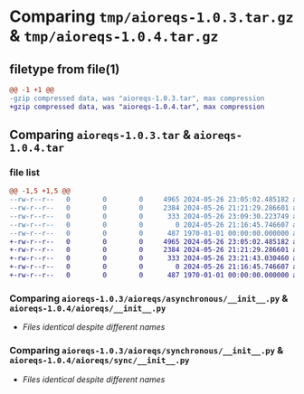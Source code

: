 # Comparing `tmp/aioreqs-1.0.3.tar.gz` & `tmp/aioreqs-1.0.4.tar.gz`

## filetype from file(1)

```diff
@@ -1 +1 @@
-gzip compressed data, was "aioreqs-1.0.3.tar", max compression
+gzip compressed data, was "aioreqs-1.0.4.tar", max compression
```

## Comparing `aioreqs-1.0.3.tar` & `aioreqs-1.0.4.tar`

### file list

```diff
@@ -1,5 +1,5 @@
--rw-r--r--   0        0        0     4965 2024-05-26 23:05:02.485182 aioreqs-1.0.3/aioreqs/asynchronous/__init__.py
--rw-r--r--   0        0        0     2384 2024-05-26 21:21:29.286601 aioreqs-1.0.3/aioreqs/synchronous/__init__.py
--rw-r--r--   0        0        0      333 2024-05-26 23:09:30.223749 aioreqs-1.0.3/pyproject.toml
--rw-r--r--   0        0        0        0 2024-05-26 21:16:45.746607 aioreqs-1.0.3/README.md
--rw-r--r--   0        0        0      487 1970-01-01 00:00:00.000000 aioreqs-1.0.3/PKG-INFO
+-rw-r--r--   0        0        0     4965 2024-05-26 23:05:02.485182 aioreqs-1.0.4/aioreqs/__init__.py
+-rw-r--r--   0        0        0     2384 2024-05-26 21:21:29.286601 aioreqs-1.0.4/aioreqs/sync/__init__.py
+-rw-r--r--   0        0        0      333 2024-05-26 23:21:43.030460 aioreqs-1.0.4/pyproject.toml
+-rw-r--r--   0        0        0        0 2024-05-26 21:16:45.746607 aioreqs-1.0.4/README.md
+-rw-r--r--   0        0        0      487 1970-01-01 00:00:00.000000 aioreqs-1.0.4/PKG-INFO
```

### Comparing `aioreqs-1.0.3/aioreqs/asynchronous/__init__.py` & `aioreqs-1.0.4/aioreqs/__init__.py`

 * *Files identical despite different names*

### Comparing `aioreqs-1.0.3/aioreqs/synchronous/__init__.py` & `aioreqs-1.0.4/aioreqs/sync/__init__.py`

 * *Files identical despite different names*

